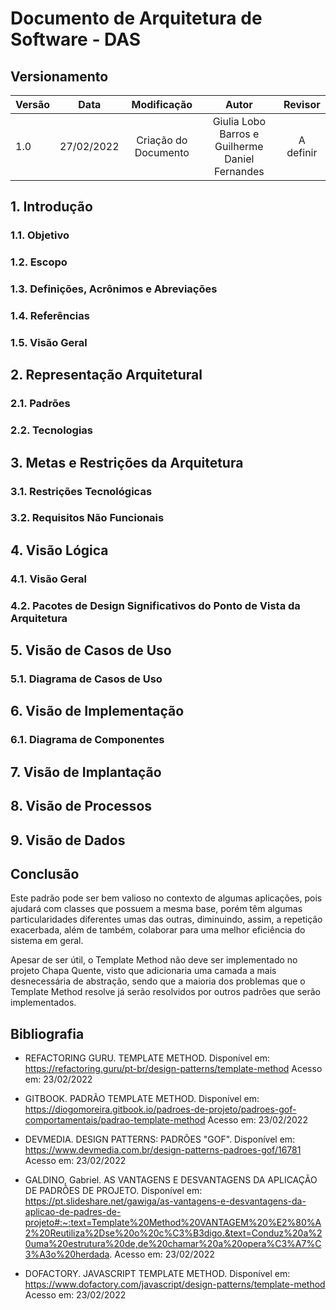 # Documento de Arquitetura de Software - DAS

## Versionamento

| Versão |    Data    |            Modificação             |                Autor                |                             Revisor                             |
| ------ | :--------: | :--------------------------------: | :---------------------------------: | :-------------------------------------------------------------: |
| 1.0    | 27/02/2022 |        Criação do Documento        |         Giulia Lobo Barros e Guilherme Daniel Fernandes          |                  A definir                |

## 1. Introdução

### 1.1. Objetivo

### 1.2. Escopo

### 1.3. Definições, Acrônimos e Abreviações

### 1.4. Referências

### 1.5. Visão Geral

## 2. Representação Arquitetural

### 2.1. Padrões

### 2.2. Tecnologias

## 3. Metas e Restrições da Arquitetura

### 3.1. Restrições Tecnológicas

### 3.2. Requisitos Não Funcionais

## 4. Visão Lógica

### 4.1. Visão Geral

### 4.2. Pacotes de Design Significativos do Ponto de Vista da Arquitetura

## 5. Visão de Casos de Uso

### 5.1. Diagrama de Casos de Uso

## 6. Visão de Implementação

### 6.1. Diagrama de Componentes

## 7. Visão de Implantação

## 8. Visão de Processos

## 9. Visão de Dados

## Conclusão

Este padrão pode ser bem valioso no contexto de algumas aplicações, pois ajudará com classes que possuem a mesma base, porém têm algumas particularidades diferentes umas das outras, diminuindo, assim, a repetição exacerbada, além de também, colaborar para uma melhor eficiência do sistema em geral.

Apesar de ser útil, o Template Method não deve ser implementado no projeto Chapa Quente, visto que adicionaria uma camada a mais desnecessária de abstração, sendo que a maioria dos problemas que o Template Method resolve já serão resolvidos por outros padrões que serão implementados.

## Bibliografia

- REFACTORING GURU. TEMPLATE METHOD. Disponível em: https://refactoring.guru/pt-br/design-patterns/template-method Acesso em: 23/02/2022

- GITBOOK. PADRÃO TEMPLATE METHOD. Disponível em: https://diogomoreira.gitbook.io/padroes-de-projeto/padroes-gof-comportamentais/padrao-template-method Acesso em: 23/02/2022

- DEVMEDIA. DESIGN PATTERNS: PADRÕES "GOF". Disponível em: https://www.devmedia.com.br/design-patterns-padroes-gof/16781 Acesso em: 23/02/2022

- GALDINO, Gabriel. AS VANTAGENS E DESVANTAGENS DA APLICAÇÃO DE PADRÕES DE PROJETO. Disponível em: https://pt.slideshare.net/gawiga/as-vantagens-e-desvantagens-da-aplicao-de-padres-de-projeto#:~:text=Template%20Method%20VANTAGEM%20%E2%80%A2%20Reutiliza%2Dse%20o%20c%C3%B3digo.&text=Conduz%20a%20uma%20estrutura%20de,de%20chamar%20a%20opera%C3%A7%C3%A3o%20herdada. Acesso em: 23/02/2022

- DOFACTORY. JAVASCRIPT TEMPLATE METHOD. Disponível em: https://www.dofactory.com/javascript/design-patterns/template-method Acesso em: 23/02/2022